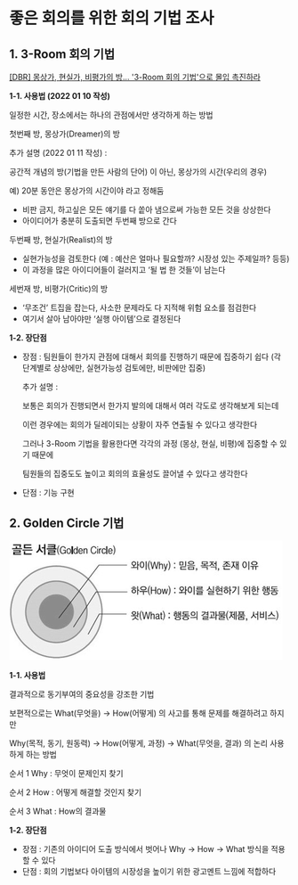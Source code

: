 # 좋은 회의를 위한 회의 기법 조사    
  
## 1. **3-Room 회의 기법**  

[[DBR] 몽상가, 현실가, 비평가의 방... '3-Room 회의 기법'으로 몰입 촉진하라](https://dbr.donga.com/article/view/1201/article_no/6873/ac/magazine)

**1-1. 사용법 (2022 01 10 작성)**

일정한 시간, 장소에서는 하나의 관점에서만 생각하게 하는 방법

첫번째 방, 몽상가(Dreamer)의 방 

추가 설명 (2022 01 11 작성) : 

공간적 개념의 방(기법을 만든 사람의 단어) 이 아닌, 몽상가의 시간(우리의 경우)

예) 20분 동안은 몽상가의 시간이야 라고 정해둠

- 비판 금지, 하고싶은 모든 얘기를 다 쏱아 냄으로써 가능한 모든 것을 상상한다
- 아이디어가 충분히 도출되면 두번째 방으로 간다

두번째 방, 현실가(Realist)의 방

- 실현가능성을 검토한다 (예 : 예산은 얼마나 필요할까? 시장성 있는 주제일까? 등등)
- 이 과정을 많은 아이디어들이 걸러지고 ‘될 법 한 것들’이 남는다

세번재 방, 비평가(Critic)의 방

- ‘무조건’ 트집을 잡는다, 사소한 문제라도 다 지적해 위험 요소를 점검한다
- 여기서 살아 남아야만 ‘실행 아이템’으로 결정된다

**1-2. 장단점**

- 장점 : 팀원들이 한가지 관점에 대해서 회의를 진행하기 때문에 집중하기 쉽다
           (각 단계별로 상상에만, 실현가능성 검토에만, 비판에만 집중)
    
    추가 설명 : 
    
    보통은 회의가 진행되면서 한가지 발의에 대해서 여러 각도로 생각해보게 되는데 
    
    이런 경우에는 회의가 딜레이되는 상황이 자주 연출될 수 있다고 생각한다
    
    그러나 3-Room 기법을 활용한다면 각각의 과정 (몽상, 현실, 비평)에 집중할 수 있기 때문에
    
    팀원들의 집중도도 높이고 회의의 효율성도 끌어낼 수 있다고 생각한다
    
- 단점 : 기능 구현  
  
    
## 2. **Golden Circle 기법**

![Untitled](image/20220111_GoldenCircle.png)

**1-1. 사용법**

결과적으로 동기부여의 중요성을 강조한 기법

보편적으로는 What(무엇을) → How(어떻게) 의 사고를 통해 문제를 해결하려고 하지만

 Why(목적, 동기, 원동력) → How(어떻게, 과정) → What(무엇을, 결과) 의 논리 사용하게 하는 방법

순서 1 Why : 무엇이 문제인지 찾기

순서 2 How : 어떻게 해결할 것인지 찾기

순서 3 What : How의 결과물

**1-2. 장단점**

- 장점 : 기존의 아이디어 도출 방식에서 벗어나 Why → How → What 방식을 적용할 수 있다
- 단점 : 회의 기법보다 아이템의 시장성을 높이기 위한 광고멘트 느낌에 적합하다
